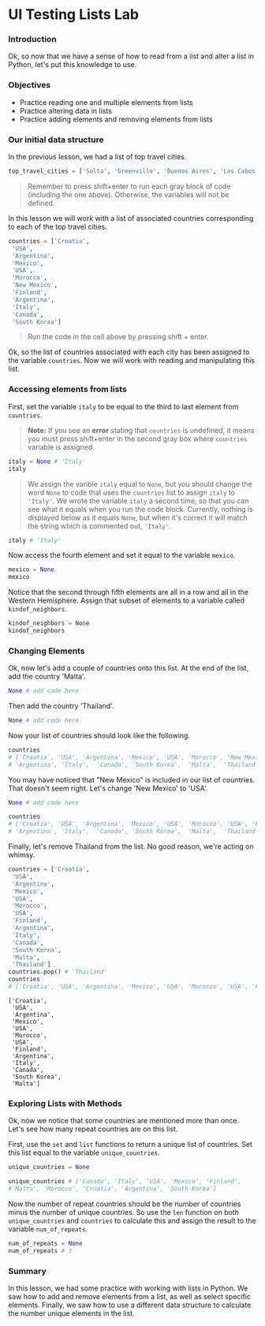 
# UI Testing Lists Lab 

### Introduction

Ok, so now that we have a sense of how to read from a list and alter a list in Python, let's put this knowledge to use. 

### Objectives

* Practice reading one and multiple elements from lists
* Practice altering data in lists
* Practice adding elements and removing elements from lists

### Our initial data structure 

In the previous lesson, we had a list of top travel cities.


```python
top_travel_cities = ['Solta', 'Greenville', 'Buenos Aires', 'Los Cabos', 'Walla Walla Valley', 'Marakesh', 'Albuquerque', 'Archipelago Sea', 'Iguazu Falls', 'Salina Island', 'Toronto', 'Pyeongchang']
```

> Remember to press shift+enter to run each gray block of code (including the one above).  Otherwise, the variables will not be defined.

In this lesson we will work with a list of associated countries corresponding to each of the top travel cities.


```python
countries = ['Croatia',
 'USA',
 'Argentina',
 'Mexico',
 'USA',
 'Morocco',
 'New Mexico',
 'Finland',
 'Argentina',
 'Italy',
 'Canada',
 'South Korea']
```

> Run the code in the cell above by pressing shift + enter.

Ok, so the list of countries associated with each city has been assigned to the variable `countries`.  Now we will work with reading and manipulating this list.

### Accessing elements from lists

First, set the variable `italy` to be equal to the third to last element from `countries`.  
>**Note:** If you see an **error** stating that `countries` is undefined, it means you must press shift+enter in the second gray box where `countries` variable is assigned.


```python
italy = None # 'Italy'
italy
```

> We assign the varible `italy` equal to `None`, but you should change the word `None` to code that uses the `countries` list to assign `italy` to `'Italy'`.  We wrote the variable `italy` a second time, so that you can see what it equals when you run the code block.  Currently, nothing is displayed below as it equals `None`, but when it's correct it will match the string which is commented out, `'Italy'`.


```python
italy # 'Italy'
```

Now access the fourth element and set it equal to the variable `mexico`.


```python
mexico = None
mexico
```

Notice that the second through fifth elements are all in a row and all in the Western Hemisphere.  Assign that subset of elements to a variable called `kindof_neighbors`.


```python
kindof_neighbors = None
kindof_neighbors
```

### Changing Elements

Ok, now let's add a couple of countries onto this list.  At the end of the list, add the country 'Malta'.


```python
None # add code here
```

Then add the country 'Thailand'.


```python
None # add code here
```

Now your list of countries should look like the following.


```python
countries 
# ['Croatia', 'USA', 'Argentina', 'Mexico', 'USA', 'Morocco', 'New Mexico', 'Finland', 
# 'Argentina', 'Italy',  'Canada', 'South Korea',  'Malta',  'Thailand']
```

You may have noticed that "New Mexico" is included in our list of countries.  That doesn't seem right.  Let's change 'New Mexico' to 'USA'.


```python
None # add code here
```


```python
countries 
# ['Croatia', 'USA', 'Argentina', 'Mexico', 'USA', 'Morocco', 'USA', 'Finland', 
# 'Argentina', 'Italy',  'Canada', 'South Korea',  'Malta',  'Thailand']
```

Finally, let's remove Thailand from the list.  No good reason, we're acting on whimsy.


```python
countries = ['Croatia',
 'USA',
 'Argentina',
 'Mexico',
 'USA',
 'Morocco',
 'USA',
 'Finland',
 'Argentina',
 'Italy',
 'Canada',
 'South Korea', 
 'Malta', 
 'Thailand']
countries.pop() # 'Thailand'
countries
# ['Croatia', 'USA', 'Argentina', 'Mexico', 'USA', 'Morocco', 'USA', 'Finland',  'Argentina', 'Italy', 'Canada', 'South Korea',  'Malta']
```




    ['Croatia',
     'USA',
     'Argentina',
     'Mexico',
     'USA',
     'Morocco',
     'USA',
     'Finland',
     'Argentina',
     'Italy',
     'Canada',
     'South Korea',
     'Malta']



### Exploring Lists with Methods

Ok, now we notice that some countries are mentioned more than once.  Let's see how many repeat countries are on this list.  

First, use the `set` and `list` functions to return a unique list of countries.  Set this list equal to the variable `unique_countries`.


```python
unique_countries = None
```


```python
unique_countries # ['Canada', 'Italy', 'USA', 'Mexico', 'Finland', 
#'Malta', 'Morocco', 'Croatia', 'Argentina', 'South Korea']
```

Now the number of repeat countries should be the number of countries minus the number of unique countries.  So use the `len` function on both `unique_countries` and `countries` to calculate this and assign the result to the variable `num_of_repeats`.


```python
num_of_repeats = None
num_of_repeats # 3
```

### Summary

In this lesson, we had some practice with working with lists in Python.  We saw how to add and remove elements from a list, as well as select specific elements.  Finally, we saw how to use a different data structure to calculate the number unique elements in the list.
